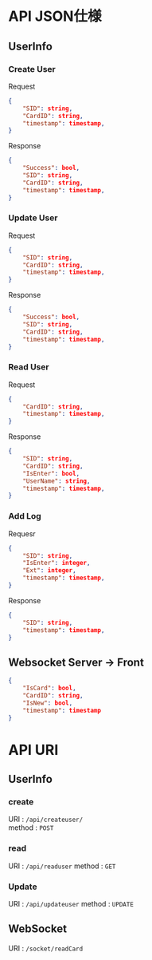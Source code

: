 # API JSON仕様
## UserInfo
### Create User
Request
```json
{
    "SID": string,
    "CardID": string,
    "timestamp": timestamp,
}
```
Response
```json
{
    "Success": bool,
    "SID": string,
    "CardID": string,
    "timestamp": timestamp,
}
```
### Update User
Request
```json
{
    "SID": string,
    "CardID": string,
    "timestamp": timestamp,
}
```
Response
```json
{
    "Success": bool,
    "SID": string,
    "CardID": string,
    "timestamp": timestamp,
}
```

### Read User
Request
```json
{
    "CardID": string,
    "timestamp": timestamp,
}
```
Response
```json
{
    "SID": string,
    "CardID": string,
    "IsEnter": bool,
    "UserName": string,
    "timestamp": timestamp,
}
```

### Add Log
Requesr
```json
{
    "SID": string,
    "IsEnter": integer,
    "Ext": integer,
    "timestamp": timestamp,
}
```
Response
```json
{
    "SID": string,
    "timestamp": timestamp,
}
```

## Websocket Server -> Front
```json
{
    "IsCard": bool,
    "CardID": string,
    "IsNew": bool,
    "timestamp": timestamp
}
```

# API URI

## UserInfo
### create
URI : `/api/createuser/`  
method : `POST`  

### read
URI : `/api/readuser`
method : `GET`

### Update
URI : `/api/updateuser`
method : `UPDATE`

## WebSocket
URI : `/socket/readCard`
